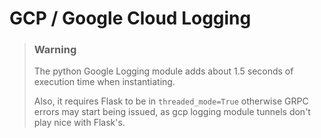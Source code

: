 # GCP / Google Cloud Logging

> ### Warning
> The python Google Logging module adds about 1.5 seconds of execution time when instantiating.
> 
> Also, it requires Flask to be in `threaded_mode=True` otherwise GRPC errors may start being issued, as gcp logging module tunnels don't play nice with Flask's.
